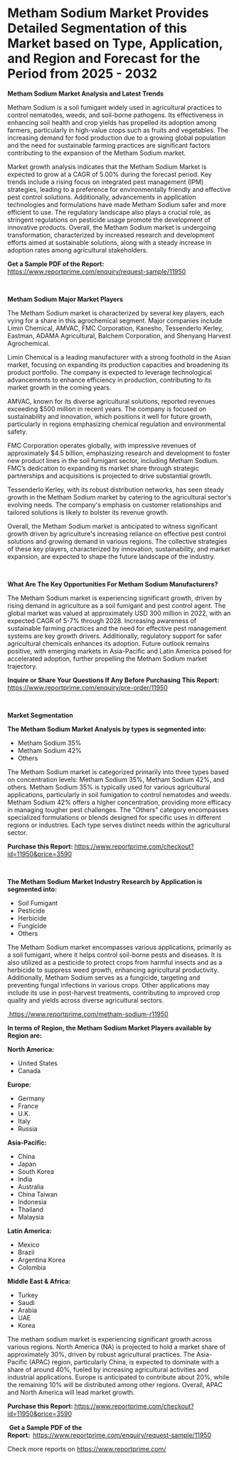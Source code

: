 <p><h1>Metham Sodium Market Provides Detailed Segmentation of this Market based on Type, Application, and Region and Forecast for the Period from 2025 - 2032</h1></p><p><strong>Metham Sodium Market Analysis and Latest Trends</strong></p>
<p><p>Metham Sodium is a soil fumigant widely used in agricultural practices to control nematodes, weeds, and soil-borne pathogens. Its effectiveness in enhancing soil health and crop yields has propelled its adoption among farmers, particularly in high-value crops such as fruits and vegetables. The increasing demand for food production due to a growing global population and the need for sustainable farming practices are significant factors contributing to the expansion of the Metham Sodium market.</p><p>Market growth analysis indicates that the Metham Sodium Market is expected to grow at a CAGR of 5.00% during the forecast period. Key trends include a rising focus on integrated pest management (IPM) strategies, leading to a preference for environmentally friendly and effective pest control solutions. Additionally, advancements in application technologies and formulations have made Metham Sodium safer and more efficient to use. The regulatory landscape also plays a crucial role, as stringent regulations on pesticide usage promote the development of innovative products. Overall, the Metham Sodium market is undergoing transformation, characterized by increased research and development efforts aimed at sustainable solutions, along with a steady increase in adoption rates among agricultural stakeholders.</p></p>
<p><strong>Get a Sample PDF of the Report:&nbsp;</strong> <a href="https://www.reportprime.com/enquiry/request-sample/11950?utm_campaign=3256&utm_medium=2&utm_source=Github&utm_content=ia&utm_term=17032025&utm_id=metham-sodium">https://www.reportprime.com/enquiry/request-sample/11950</a></p>
<p>&nbsp;</p>
<p><strong>Metham Sodium Major Market Players</strong></p>
<p><p>The Metham Sodium market is characterized by several key players, each vying for a share in this agrochemical segment. Major companies include Limin Chemical, AMVAC, FMC Corporation, Kanesho, Tessenderlo Kerley, Eastman, ADAMA Agricultural, Balchem Corporation, and Shenyang Harvest Agrochemical. </p><p>Limin Chemical is a leading manufacturer with a strong foothold in the Asian market, focusing on expanding its production capacities and broadening its product portfolio. The company is expected to leverage technological advancements to enhance efficiency in production, contributing to its market growth in the coming years.</p><p>AMVAC, known for its diverse agricultural solutions, reported revenues exceeding $500 million in recent years. The company is focused on sustainability and innovation, which positions it well for future growth, particularly in regions emphasizing chemical regulation and environmental safety.</p><p>FMC Corporation operates globally, with impressive revenues of approximately $4.5 billion, emphasizing research and development to foster new product lines in the soil fumigant sector, including Metham Sodium. FMC’s dedication to expanding its market share through strategic partnerships and acquisitions is projected to drive substantial growth.</p><p>Tessenderlo Kerley, with its robust distribution networks, has seen steady growth in the Metham Sodium market by catering to the agricultural sector's evolving needs. The company's emphasis on customer relationships and tailored solutions is likely to bolster its revenue growth.</p><p>Overall, the Metham Sodium market is anticipated to witness significant growth driven by agriculture's increasing reliance on effective pest control solutions and growing demand in various regions. The collective strategies of these key players, characterized by innovation, sustainability, and market expansion, are expected to shape the future landscape of the industry.</p></p>
<p>&nbsp;</p>
<p><strong>What Are The Key Opportunities For Metham Sodium Manufacturers?</strong></p>
<p><p>The Metham Sodium market is experiencing significant growth, driven by rising demand in agriculture as a soil fumigant and pest control agent. The global market was valued at approximately USD 300 million in 2022, with an expected CAGR of 5-7% through 2028. Increasing awareness of sustainable farming practices and the need for effective pest management systems are key growth drivers. Additionally, regulatory support for safer agricultural chemicals enhances its adoption. Future outlook remains positive, with emerging markets in Asia-Pacific and Latin America poised for accelerated adoption, further propelling the Metham Sodium market trajectory.</p></p>
<p><strong>Inquire or Share Your Questions If Any Before Purchasing This Report:</strong> <a href="https://www.reportprime.com/enquiry/pre-order/11950?utm_campaign=3256&utm_medium=2&utm_source=Github&utm_content=ia&utm_term=17032025&utm_id=metham-sodium">https://www.reportprime.com/enquiry/pre-order/11950</a></p>
<p>&nbsp;</p>
<p><strong>Market Segmentation</strong></p>
<p><strong>The Metham Sodium Market Analysis by types is segmented into:</strong></p>
<p><ul><li>Metham Sodium 35%</li><li>Metham Sodium 42%</li><li>Others</li></ul></p>
<p><p>The Metham Sodium market is categorized primarily into three types based on concentration levels: Metham Sodium 35%, Metham Sodium 42%, and others. Metham Sodium 35% is typically used for various agricultural applications, particularly in soil fumigation to control nematodes and weeds. Metham Sodium 42% offers a higher concentration, providing more efficacy in managing tougher pest challenges. The "Others" category encompasses specialized formulations or blends designed for specific uses in different regions or industries. Each type serves distinct needs within the agricultural sector.</p></p>
<p><strong>Purchase this Report:&nbsp;</strong><a href="https://www.reportprime.com/checkout?id=11950&price=3590&utm_campaign=3256&utm_medium=2&utm_source=Github&utm_content=ia&utm_term=17032025&utm_id=metham-sodium">https://www.reportprime.com/checkout?id=11950&price=3590</a></p>
<p>&nbsp;</p>
<p><strong>The Metham Sodium Market Industry Research by Application is segmented into:</strong></p>
<p><ul><li>Soil Fumigant</li><li>Pesticide</li><li>Herbicide</li><li>Fungicide</li><li>Others</li></ul></p>
<p><p>The Metham Sodium market encompasses various applications, primarily as a soil fumigant, where it helps control soil-borne pests and diseases. It is also utilized as a pesticide to protect crops from harmful insects and as a herbicide to suppress weed growth, enhancing agricultural productivity. Additionally, Metham Sodium serves as a fungicide, targeting and preventing fungal infections in various crops. Other applications may include its use in post-harvest treatments, contributing to improved crop quality and yields across diverse agricultural sectors.</p></p>
<p><a href="https://www.reportprime.com/metham-sodium-r11950?utm_campaign=3256&utm_medium=2&utm_source=Github&utm_content=ia&utm_term=17032025&utm_id=metham-sodium">&nbsp;https://www.reportprime.com/metham-sodium-r11950</a></p>
<p><strong>In terms of Region, the Metham Sodium Market Players available by Region are:</strong></p>
<p>
    <p> <strong> North America: </strong>
        <ul>
            <li>United States</li>
            <li>Canada</li>
        </ul>
        </p> 
    <p> <strong> Europe: </strong>
        <ul>
            <li>Germany</li>
            <li>France</li>
            <li>U.K.</li>
            <li>Italy</li>
            <li>Russia</li>
        </ul>
        </p> 
    <p> <strong> Asia-Pacific: </strong>
        <ul>
            <li>China</li>
            <li>Japan</li>
            <li>South Korea</li>
            <li>India</li>
            <li>Australia</li>
            <li>China Taiwan</li>
            <li>Indonesia</li>
            <li>Thailand</li>
            <li>Malaysia</li>
        </ul>
        </p> 
    <p> <strong> Latin America: </strong>
        <ul>
            <li>Mexico</li>
            <li>Brazil</li>
            <li>Argentina Korea</li>
            <li>Colombia</li>
        </ul>
        </p> 
    <p> <strong> Middle East & Africa: </strong>
        <ul>
            <li>Turkey</li>
            <li>Saudi</li>
            <li>Arabia</li>
            <li>UAE</li>
            <li>Korea</li>
        </ul>
    </p>
    </p>
<p><p>The metham sodium market is experiencing significant growth across various regions. North America (NA) is projected to hold a market share of approximately 30%, driven by robust agricultural practices. The Asia-Pacific (APAC) region, particularly China, is expected to dominate with a share of around 40%, fueled by increasing agricultural activities and industrial applications. Europe is anticipated to contribute about 20%, while the remaining 10% will be distributed among other regions. Overall, APAC and North America will lead market growth.</p></p>
<p><strong>Purchase this Report: </strong><a href="https://www.reportprime.com/checkout?id=11950&price=3590&utm_campaign=3256&utm_medium=2&utm_source=Github&utm_content=ia&utm_term=17032025&utm_id=metham-sodium">https://www.reportprime.com/checkout?id=11950&price=3590</a></p>
<p>&nbsp;<strong>Get a Sample PDF of the Report:&nbsp;&nbsp;</strong><a href="https://www.reportprime.com/enquiry/request-sample/11950?utm_campaign=3256&utm_medium=2&utm_source=Github&utm_content=ia&utm_term=17032025&utm_id=metham-sodium">https://www.reportprime.com/enquiry/request-sample/11950</a></p>
<p><strong></strong></p>
<p>Check more reports on <a href="https://www.reportprime.com/?utm_campaign=3256&utm_medium=2&utm_source=Github&utm_content=ia&utm_term=17032025&utm_id=metham-sodium">https://www.reportprime.com/</a></p>